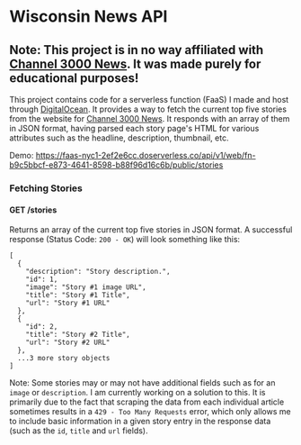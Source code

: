 # Wisconsin News API #
## Note: This project is in no way affiliated with [Channel 3000 News](https://www.channel3000.com/). It was made purely for educational purposes! ##

This project contains code for a serverless function (FaaS) I made and host through [DigitalOcean](https://digitalocean.com/). It provides a way to fetch the current top five stories from the website for [Channel 3000 News](https://www.channel3000.com/). It responds with an array of them in JSON format, having parsed each story page's HTML for various attributes such as the headline, description, thumbnail, etc.

Demo: https://faas-nyc1-2ef2e6cc.doserverless.co/api/v1/web/fn-b9c5bbcf-e873-4641-8598-b88f96d16c6b/public/stories

### Fetching Stories
#### GET /stories
Returns an array of the current top five stories in JSON format.
A successful response (Status Code: ```200 - OK```) will look something like this:
```
[
  {
    "description": "Story description.",
    "id": 1,
    "image": "Story #1 image URL",
    "title": "Story #1 Title",
    "url": "Story #1 URL"
  },
  {
    "id": 2,
    "title": "Story #2 Title",
    "url": "Story #2 URL"
  },
  ...3 more story objects
]
```
Note: Some stories may or may not have additional fields such as for an ```image``` or ```description```. I am currently working on a solution to this. It is primarily due to the fact that scraping the data from each individual article sometimes results in a ```429 - Too Many Requests``` error, which only allows me to include basic information in a given story entry in the response data (such as the ```id```, ```title``` and ```url``` fields).
